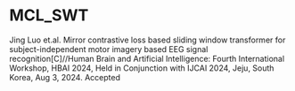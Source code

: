# MCL_SWT
Jing Luo et.al. Mirror contrastive loss based sliding window transformer for subject-independent motor imagery based EEG signal recognition[C]//Human Brain and Artificial Intelligence: Fourth International Workshop, HBAI 2024, Held in Conjunction with IJCAI 2024, Jeju, South Korea, Aug 3, 2024. Accepted
